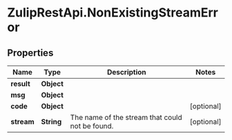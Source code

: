 # ZulipRestApi.NonExistingStreamError

## Properties

Name | Type | Description | Notes
------------ | ------------- | ------------- | -------------
**result** | **Object** |  | 
**msg** | **Object** |  | 
**code** | **Object** |  | [optional] 
**stream** | **String** | The name of the stream that could not be found.  | [optional] 


